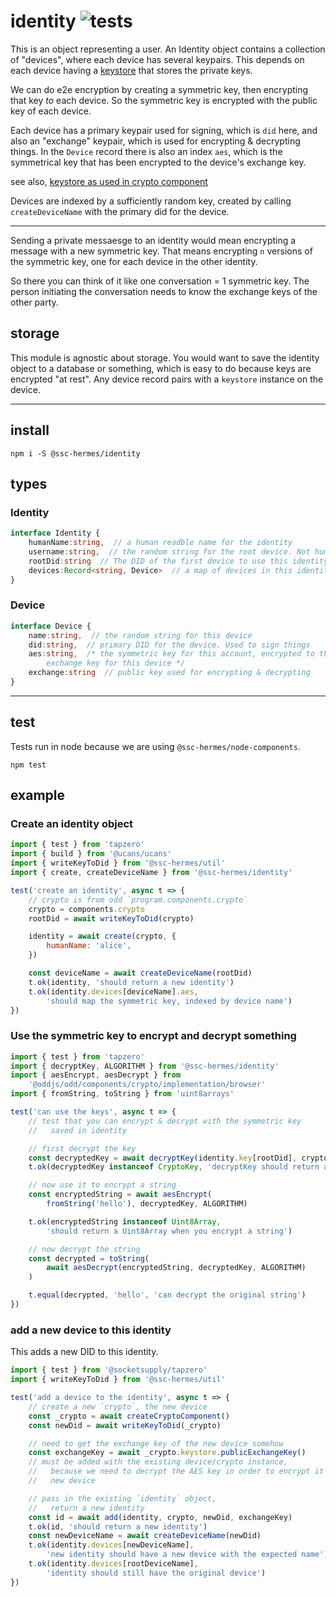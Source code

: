 # identity ![tests](https://github.com/ssc-hermes/identity/actions/workflows/nodejs.yml/badge.svg)

This is an object representing a user. An Identity object contains a collection of "devices", where each device has several keypairs. This depends on each device having a [keystore](https://github.com/fission-codes/keystore-idb) that stores the private keys.

We can do e2e encryption by creating a symmetric key, then encrypting that key *to* each device. So the symmetric key is encrypted with the public key of each device.

Each device has a primary keypair used for signing, which is `did` here, and also an "exchange" keypair, which is used for encrypting & decrypting things. In the `Device` record there is also an index `aes`, which is the symmetrical key that has been encrypted to the device's exchange key.

see also, [keystore as used in crypto component](https://github.com/oddsdk/ts-odd/blob/main/src/components/crypto/implementation/browser.ts#L8) 

Devices are indexed by a sufficiently random key, created by calling `createDeviceName` with the primary did for the device.

------------------------

Sending a private messaesge to an identity would mean encrypting a message with a new symmetric key. That means encrypting `n` versions of the symmetric key, one for each device in the other identity.

So there you can think of it like one conversation = 1 symmetric key. The person initiating the conversation needs to know the exchange keys of the other party.

## storage
This module is agnostic about storage. You would want to save the identity object to a database or something, which is easy to do because keys are encrypted "at rest". Any device record pairs with a `keystore` instance on the device.

---------------------------

## install
```
npm i -S @ssc-hermes/identity
```

## types

### Identity
```ts
interface Identity {
    humanName:string,  // a human readble name for the identity
    username:string,  // the random string for the root device. Not human-readable
    rootDid:string  // The DID of the first device to use this identity
    devices:Record<string, Device>  // a map of devices in this identity
}
```

### Device
```ts
interface Device {
    name:string,  // the random string for this device
    did:string,  // primary DID for the device. Used to sign things
    aes:string,  /* the symmetric key for this account, encrypted to the
        exchange key for this device */
    exchange:string  // public key used for encrypting & decrypting
}
```

-------

## test
Tests run in node because we are using `@ssc-hermes/node-components`.

```
npm test
```

## example

### Create an identity object
```js
import { test } from 'tapzero'
import { build } from '@ucans/ucans'
import { writeKeyToDid } from '@ssc-hermes/util'
import { create, createDeviceName } from '@ssc-hermes/identity'

test('create an identity', async t => {
    // crypto is from odd `program.components.crypto`
    crypto = components.crypto
    rootDid = await writeKeyToDid(crypto)

    identity = await create(crypto, {
        humanName: 'alice',
    })

    const deviceName = await createDeviceName(rootDid)
    t.ok(identity, 'should return a new identity')
    t.ok(identity.devices[deviceName].aes,
        'should map the symmetric key, indexed by device name')
})
```

### Use the symmetric key to encrypt and decrypt something

```js
import { test } from 'tapzero'
import { decryptKey, ALGORITHM } from '@ssc-hermes/identity'
import { aesEncrypt, aesDecrypt } from
    '@oddjs/odd/components/crypto/implementation/browser'
import { fromString, toString } from 'uint8arrays'

test('can use the keys', async t => {
    // test that you can encrypt & decrypt with the symmetric key
    //   saved in identity

    // first decrypt the key
    const decryptedKey = await decryptKey(identity.key[rootDid], crypto)
    t.ok(decryptedKey instanceof CryptoKey, 'decryptKey should return a CryptoKey')

    // now use it to encrypt a string
    const encryptedString = await aesEncrypt(
        fromString('hello'), decryptedKey, ALGORITHM)

    t.ok(encryptedString instanceof Uint8Array,
        'should return a Uint8Array when you encrypt a string')

    // now decrypt the string
    const decrypted = toString(
        await aesDecrypt(encryptedString, decryptedKey, ALGORITHM)
    )

    t.equal(decrypted, 'hello', 'can decrypt the original string')
})
```

### add a new device to this identity
This adds a new DID to this identity.

```ts
import { test } from '@socketsupply/tapzero'
import { writeKeyToDid } from '@ssc-hermes/util'

test('add a device to the identity', async t => {
    // create a new `crypto`, the new device
    const _crypto = await createCryptoComponent()
    const newDid = await writeKeyToDid(_crypto)

    // need to get the exchange key of the new device somehow
    const exchangeKey = await _crypto.keystore.publicExchangeKey()
    // must be added with the existing device/crypto instance,
    //   because we need to decrypt the AES key in order to encrypt it to the
    //   new device

    // pass in the existing `identity` object,
    //   return a new identity
    const id = await add(identity, crypto, newDid, exchangeKey)
    t.ok(id, 'should return a new identity')
    const newDeviceName = await createDeviceName(newDid)
    t.ok(identity.devices[newDeviceName],
        'new identity should have a new device with the expected name')
    t.ok(identity.devices[rootDeviceName],
        'identity should still have the original device')
})
```
